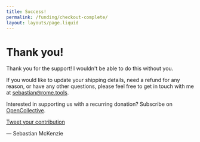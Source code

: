 ```yaml
---
title: Success!
permalink: /funding/checkout-complete/
layout: layouts/page.liquid
---
```


# Thank you!

Thank you for the support! I wouldn't be able to do this without you.

If you would like to update your shipping details, need a refund for any reason, or have any other questions, please feel free to get in touch with me at [sebastian@rome.tools](mailto:sebastian@rome.tools).

Interested in supporting us with a recurring donation? Subscribe on [OpenCollective](https://opencollective.com/rometools/).

<a class="button primary" id="tweet" href="#">Tweet your contribution</a>

&mdash; Sebastian McKenzie

<script>
  const tweetButton = document.querySelector("#tweet");
  const tier = localStorage.getItem("checkout-tier");
  const leading = tier == null ? "I just sponsored @rometools" : `I just sponsored @rometools as a ${tier}`;
  const tweetTemplate = `${leading}! Rome is a new open source JavaScript and web toolchain. Find out more and contribute at https://rome.tools/funding/`;
  tweetButton.href = `https://twitter.com/intent/tweet?text=${encodeURI(tweetTemplate)}`;
</script>